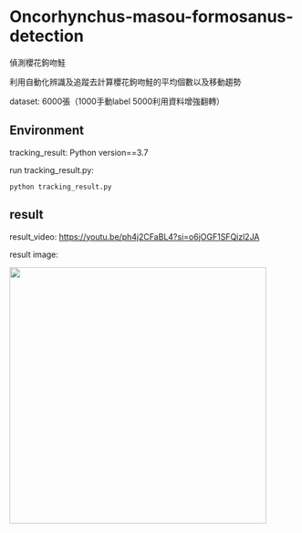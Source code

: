 # Oncorhynchus-masou-formosanus-detection
偵測櫻花鉤吻鮭

利用自動化辨識及追蹤去計算櫻花鉤吻鮭的平均個數以及移動趨勢

dataset: 6000張（1000手動label 5000利用資料增強翻轉）

## Environment

tracking_result:
Python version==3.7  


run tracking_result.py:

```
python tracking_result.py
```

## result
result_video:
https://youtu.be/ph4j2CFaBL4?si=o6jOGF1SFQizl2JA

result image: 

<img src="https://github.com/Joannaaaaaa/Oncorhynchus-masou-formosanus-detection/assets/98182630/aba721a6-3a73-4553-b30c-02a09f7f3137" width="450">
